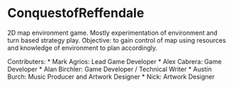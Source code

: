 ConquestofReffendale
====================

2D map environment game. Mostly experimentation of environment and turn based strategy play. 
Objective: to gain control of map using resources and knowledge of environment to plan accordingly. 

Contributers:
	* Mark Agrios: Lead Game Developer
	* Alex Cabrera: Game Developer
	* Alan Birchler: Game Developer / Technical Writer
	* Austin Burch: Music Producer and Artwork Designer
	* Nick: Artwork Designer
